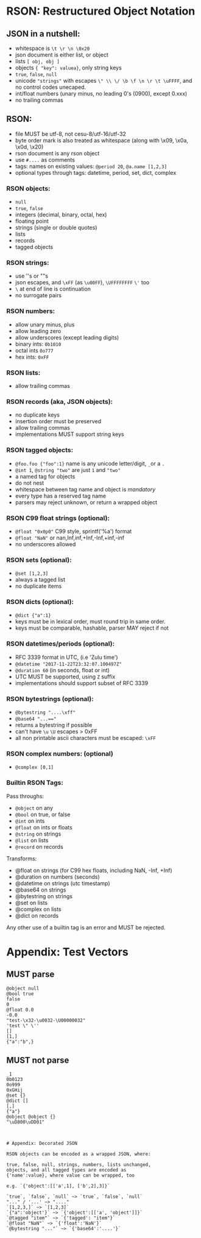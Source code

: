 # RSON: Restructured Object Notation

## JSON in a nutshell:

 - whitespace is `\t \r \n \0x20`
 - json document is either list, or object
 - lists `[ obj, obj ]`
 - objects `{ "key": valuea}`, only string keys
 - `true`, `false`, `null`
 - unicode `"strings"` with escapes `\" \\ \/ \b \f \n \r \t \uFFFF`, and no control codes unecaped.
 - int/float numbers (unary minus, no leading 0's (0900), except 0.xxx)
 - no trailing commas

## RSON:

 - file MUST be utf-8, not cesu-8/utf-16/utf-32
 - byte order mark is also treated as whitespace (along with \x09, \x0a, \x0d, \x20)
 - rson document is any rson object
 - use `#....` as comments
 - tags: names on existing values: `@period 20`, `@a.name [1,2,3]` 
 - optional types through tags: datetime, period, set, dict, complex

### RSON objects:

 - `null`
 - `true`, `false`
 - integers (decimal, binary, octal, hex)
 - floating point
 - strings (single or double quotes)
 - lists
 - records
 - tagged objects

### RSON strings: 

 - use ''s or ""s
 - json escapes, and `\xFF` (as `\u00FF`), `\UFFFFFFFF`  `\'` too
 - `\` at end of line is continuation
 - no surrogate pairs

### RSON numbers:

 - allow unary minus, plus
 - allow leading zero
 - allow underscores (except leading digits)
 - binary ints: `0b1010`
 - octal ints `0o777`
 - hex ints: `0xFF` 

### RSON lists:

 - allow trailing commas

### RSON records (aka, JSON objects):

 - no duplicate keys
 - insertion order must be preserved
 - allow trailing commas
 - implementations MUST support string keys

### RSON tagged objects:

 - `@foo.foo {"foo":1}` name is any unicode letter/digit, `_`or a `.`
 - `@int 1`, `@string "two"` are just `1` and `"two"`
 - a named tag for objects
 - do not nest
 - whitespace between tag name and object is *mandatory*
 - every type has a reserved tag name
 - parsers may reject unknown, or return a wrapped object 

### RSON C99 float strings (optional):

 - `@float "0x0p0"` C99 style, sprintf('%a') format
 - `@float "NaN"` or nan,Inf,inf,+Inf,-Inf,+inf,-inf
 -  no underscores allowed

### RSON sets (optional):

 - `@set [1,2,3]`
 - always a tagged list
 - no duplicate items

### RSON dicts (optional):

 - `@dict {"a":1}` 
 - keys must be in lexical order, must round trip in same order.
 - keys must be comparable, hashable, parser MAY reject if not

### RSON datetimes/periods (optional):

 - RFC 3339 format in UTC, (i.e 'Zulu time')
 - `@datetime "2017-11-22T23:32:07.100497Z"`
 - `@duration 60` (in seconds, float or int)
 - UTC MUST be supported, using `Z` suffix
 - implementations should support subset of RFC 3339

### RSON bytestrings (optional):

 - `@bytestring "....\xff"` 
 - `@base64 "...=="`
 - returns a bytestring if possible
 - can't have `\u` `\U` escapes > 0xFF
 - all non printable ascii characters must be escaped: `\xFF`

### RSON complex numbers: (optional)

 - `@complex [0,1]`

### Builtin RSON Tags:

Pass throughs:

 - `@object` on any 
 - `@bool` on true, or false
 - `@int` on ints
 - `@float` on ints or floats
 - `@string` on strings
 - `@list` on lists
 - `@record` on records

Transforms:

 - @float on strings (for C99 hex floats, including NaN, -Inf, +Inf)
 - @duration on numbers (seconds)
 - @datetime on strings (utc timestamp)
 - @base64 on strings
 - @bytestring on strings 
 - @set on lists
 - @complex on lists
 - @dict on records

Any other use of a builtin tag is an error and MUST be rejected.

# Appendix: Test Vectors

## MUST parse
```
@object null
@bool true
false
0
@float 0.0
-0.0
"test-\x32-\u0032-\U00000032"
'test \" \''
[]
[1,]
{"a":"b",}
```

## MUST not parse

```
_1
0b0123
0o999
0xGHij
@set {}
@dict []
[,]
{"a"}
@object @object {}
"\uD800\uDD01"



# Appendix: Decorated JSON

RSON objects can be encoded as a wrapped JSON, where:

true, false, null, strings, numbers, lists unchanged,
objects, and all tagged types are encoded as
{'name':value}, where value can be wrapped, too

e.g. `{'object':[['a',1], ['b',2],3]}` 

`true`, `false`, `null` ~> `true`, `false`, `null`
"..." / '...' ~> "...." 
`[1,2,3,]` ~> `[1,2,3]`
`{"a":'object'}` ~> `{'object':[['a', 'object']]}`
`@tagged "item"` ~> `{'tagged': "item"}`
`@float "NaN"` ~> `{'float':'NaN'}`
`@bytestring "..."` ~> `{'base64':'....'}`



